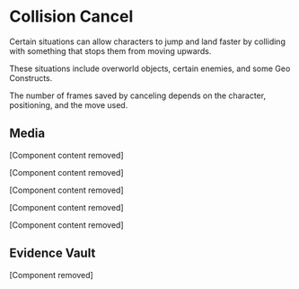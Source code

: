 # Collision Cancel

Certain situations can allow characters to jump and land faster by colliding with something that stops them from moving upwards.

These situations include overworld objects, certain enemies, and some Geo Constructs.

The number of frames saved by canceling depends on the character, positioning, and the move used.

## Media



[Component content removed]

[Component content removed]

[Component content removed]

[Component content removed]

[Component content removed]



## Evidence Vault

[Component removed]